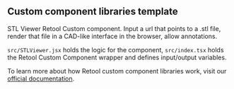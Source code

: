 ## Custom component libraries template

STL Viewer Retool Custom component. Input a url that points to a .stl file, render that file in a CAD-like interface in the browser, allow annotations.

`src/STLViewer.jsx` holds the logic for the component, `src/index.tsx` holds the Retool Custom Component wrapper and defines input/output variables.

To learn more about how Retool custom component libraries work, visit our [official documentation](https://docs.retool.com/apps/guides/custom/custom-component-libraries).
